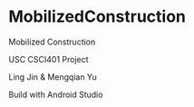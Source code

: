 # MobilizedConstruction

Mobilized Construction

USC CSCI401 Project

Ling Jin & Mengqian Yu

Build with Android Studio
